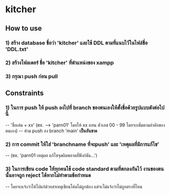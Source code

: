 # kitcher

## How to use

### 1) สร้าง database ชื่อว่า 'kitcher' และใช้ DDL ตามที่แนบไว้ในไฟล์ชื่อ 'DDL.txt'

### 2) สร้างโฟลเดอร์ ชื่อ 'kitcher' ที่ตำแหน่งของ xampp

### 3) กรุณา push ก่อน pull

## Constraints

### 1) ในการ push ให้ push ลงไปที่ branch ของตนเองให้ตั้งชื่อด้วยรูปแบบดังต่อไปนี้
-- 'ชื่อเล่น + xx' (ex. --> 'parn01' โดยให้ xx แทน ตัวเลข 00 - 99 โดยจะเพิ่มตามลำดับของตนเอง)
-- ห้าม push ลง branch 'main' <b>เป็นอันขาด</b>

### 2) การ commit ให้ใส่ 'branchname ที่จะpush' และ 'เหตุผลที่มีการแก้ไข'
-- (ex. 'parn01 เหตุผล แก้ไขจุดผิดพลาดที่ฟังก์ชัน...')

### 3) ในการเขียน code ให้ทุกคนใช้ code standard ตามที่ตกลงกันไว้ งานของตนนั้นอาจถูก reject ได้หากไม่ทำตามข้อกำหนด
-- โดยจะแจ้งว่าให้ไปแก้ด้วยสาเหตุเขียนโค้ดไม่ถูกต้อง แต่จะไม่แจ้งว่าไม่ถูกตรงที่ไหน
